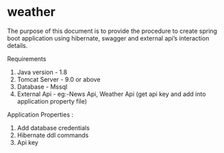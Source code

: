 # weather
The purpose of this document is to provide the procedure to create spring boot
application using hibernate, swagger and external api’s interaction details.

Requirements
1. Java version - 1.8
2. Tomcat Server - 9.0 or above
3. Database - Mssql
4. External Api - eg:-News Api, Weather Api (get api key and add into application property file)

Application Properties :
 1. Add database credentials
 2. Hibernate ddl commands 
 3. Api key 
